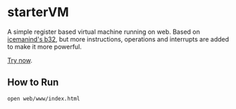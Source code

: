 starterVM
=========

A simple register based virtual machine running on web. Based on [icemanind's b32](http://www.icemanind.com/), but more instructions, operations and interrupts are added to make it more powerful.

[Try now](http://lujb.github.io/starterVM/).

## How to Run ##
```sh
open web/www/index.html
```



